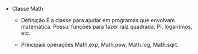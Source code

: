 * Classe Math
  * Definição
 É a classe para ajudar em programas que envolvam matemática. Possui funções para fazer raiz quadrada, PI, logaritmos, etc.
 
  * Principais operações
 Math.exp, Math.pow, Math.log, Math.sqrt.

